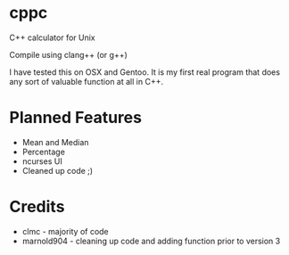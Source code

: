 cppc
====
C++ calculator for Unix

Compile using clang++ (or g++)

I have tested this on OSX and Gentoo. It is my first real program 
that does any sort of valuable function at all in C++.

Planned Features
====
 * Mean and Median
 * Percentage
 * ncurses UI
 * Cleaned up code ;)

Credits
====
* clmc - majority of code
* marnold904 - cleaning up code and adding function prior to version 3
